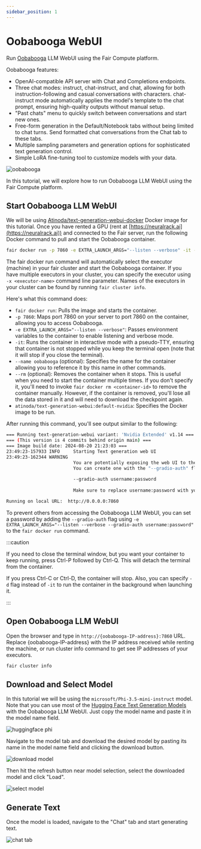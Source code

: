 ```yaml
---
sidebar_position: 1
---
```


# Oobabooga WebUI

Run [Oobabooga](https://github.com/oobabooga/text-generation-webui) LLM WebUI using the Fair Compute platform.

Oobabooga features:
- OpenAI-compatible API server with Chat and Completions endpoints.
- Three chat modes: instruct, chat-instruct, and chat, allowing for both instruction-following and casual conversations with characters.
chat-instruct mode automatically applies the model's template to the chat prompt, ensuring high-quality outputs without manual setup.
- "Past chats" menu to quickly switch between conversations and start new ones.
- Free-form generation in the Default/Notebook tabs without being limited to chat turns. Send formatted chat conversations from the Chat tab to these tabs.
- Multiple sampling parameters and generation options for sophisticated text generation control.
- Simple LoRA fine-tuning tool to customize models with your data.

![oobabooga](/img/oobabooga.webp)

In this tutorial, we will explore how to run Oobabooga LLM WebUI using the Fair Compute platform.

## Start Oobabooga LLM WebUI

We will be using [Atinoda/text-generation-webui-docker](https://github.com/Atinoda/text-generation-webui-docker) Docker image
for this tutorial. Once you have rented a GPU (rent at [https://neuralrack.ai](https://neuralrack.ai)) and connected to the Fair server, run the
following Docker command to pull and start the Oobabooga container.

```bash
fair docker run -p 7860 -e EXTRA_LAUNCH_ARGS="--listen --verbose" -it --name oobabooga atinoda/text-generation-webui:default-nvidia
```

The fair docker run command will automatically select the executor (machine)
in your fair cluster and start the Oobabooga container. If you have multiple executors
in your cluster, you can specify the executor using `-x <executor-name>`
command line parameter. Names of the executors in your cluster
can be found by running `fair cluster info`.

Here's what this command does:
- `fair docker run`: Pulls the image and starts the container.
- `-p 7860`: Maps port 7860 on your server to port 7860 on the container, allowing you to access Oobabooga.
- `-e EXTRA_LAUNCH_ARGS="--listen --verbose"`: Passes environment variables to the container to enable
listening and verbose mode.
- `-it`: Runs the container in interactive mode with a pseudo-TTY, ensuring that container is not
  stopped while you keep the terminal open (note that it will stop if you close the terminal).
- `--name oobabooga` (optional): Specifies the name for the container
allowing you to reference it by this name in other commands.
- `--rm` (optional): Removes the container when it stops. This is useful when you need to start the container multiple times.
  If you don't specify it, you'll need to invoke `fair docker rm <container-id>` to remove the container manually. However, if the
  container is removed, you'll lose all the data stored in it and will need to download the checkpoint again.
- `atinoda/text-generation-webui:default-nvidia`: Specifies the Docker image to be run.

After running this command, you'll see output similar to the following:

```bash
=== Running text-generation-webui variant: 'Nvidia Extended' v1.14 ===
=== (This version is 4 commits behind origin main) ===
=== Image build date: 2024-08-20 21:23:03 ===
23:49:23-157933 INFO     Starting Text generation web UI                                                                                                                                                    
23:49:23-162344 WARNING                                                                                                                                                                                     
                         You are potentially exposing the web UI to the entire internet without any access password.                                                                                        
                         You can create one with the "--gradio-auth" flag like this:                                                                                                                        
                                                                                                                                                                                                            
                         --gradio-auth username:password                                                                                                                                                    
                                                                                                                                                                                                            
                         Make sure to replace username:password with your own.                                                                                                                              

Running on local URL:  http://0.0.0.0:7860
```

To prevent others from accessing the Oobabooga LLM WebUI, you can set a password by adding the `--gradio-auth` flag
using `-e EXTRA_LAUNCH_ARGS="--listen --verbose --gradio-auth username:password"` to the `fair docker run` command.

:::caution

If you need to close the terminal window, but you want your container to keep running,
press Ctrl-P followed by Ctrl-Q. This will detach the terminal from the container.

If you press Ctrl-C or Ctrl-D, the container will stop. Also, you can specify `-d` flag
instead of `-it` to run the container in the background when launching it.

:::

## Open Oobabooga LLM WebUI

Open the browser and type in `http://{oobabooga-IP-address}:7860` URL. Replace {oobabooga-IP-address} with the IP address
received while renting the machine, or run cluster info command to get see IP addresses of your executors.

```bash
fair cluster info
```

## Download and Select Model

In this tutorial we will be using the `microsoft/Phi-3.5-mini-instruct` model. Note that you can use most of the
[Hugging Face Text Generation Models](https://huggingface.co/models?pipeline_tag=text-generation&sort=trending)
with the Oobabooga LLM WebUI. Just copy the model name and paste it in the model name field.

![huggingface phi](/img/huggingface-phi.png)

Navigate to the model tab and download the desired model by pasting its name in the model name field and clicking
the download button.

![download model](/img/oobabooga-download-model.png)

Then hit the refresh button near model selection, select the downloaded model and click "Load".

![select model](/img/oobabooga-select-model.png)

## Generate Text

Once the model is loaded, navigate to the "Chat" tab and start generating text.

![chat tab](/img/oobabooga-chat.png)
